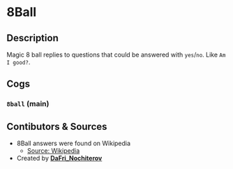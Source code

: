 # 8Ball

## Description

Magic 8 ball replies to questions that could be answered with `yes`/`no`. Like `Am I good?`.

## Cogs

### `8ball` (**main**)

## Contibutors & Sources

- 8Ball answers were found on Wikipedia
  - [Source: Wikipedia](https://en.wikipedia.org/wiki/Magic_8-Ball)
- Created by **[DaFri_Nochiterov](https://gitlab.com/dafri-nochiterov)**